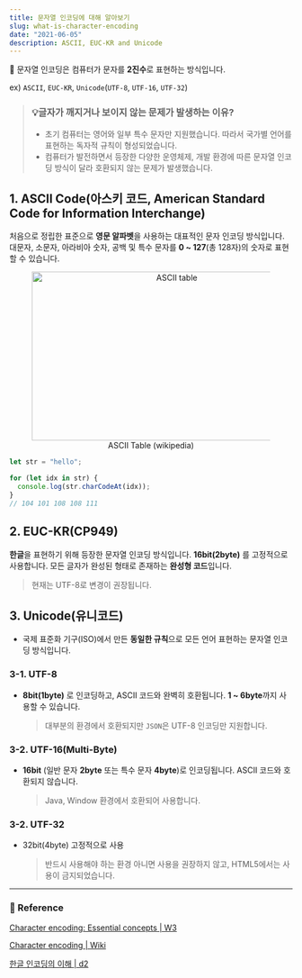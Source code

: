 ```yaml
---
title: 문자열 인코딩에 대해 알아보기
slug: what-is-character-encoding
date: "2021-06-05"
description: ASCII, EUC-KR and Unicode
---
```


🔑 문자열 인코딩은 컴퓨터가 문자를 **2진수**로 표현하는 방식입니다.

ex) `ASCII`, `EUC-KR`, `Unicode`(`UTF-8`, `UTF-16`, `UTF-32`)

> ### 💡글자가 깨지거나 보이지 않는 문제가 발생하는 이유?
>
> - 초기 컴퓨터는 영어와 일부 특수 문자만 지원했습니다. 따라서 국가별 언어를 표현하는 독자적 규칙이 형성되었습니다.
> - 컴퓨터가 발전하면서 등장한 다양한 운영체제, 개발 환경에 따른 문자열 인코딩 방식이 달라 호환되지 않는 문제가 발생했습니다.

## 1. ASCII Code(아스키 코드, American Standard Code for Information Interchange)

처음으로 정립한 표준으로 **영문 알파벳**을 사용하는 대표적인 문자 인코딩 방식입니다.
대문자, 소문자, 아라비아 숫자, 공백 및 특수 문자를 **0 ~ 127**(총 128자)의 숫자로 표현할 수 있습니다.

<figure align="center">
<img src="https://upload.wikimedia.org/wikipedia/commons/thumb/1/1b/ASCII-Table-wide.svg/1600px-ASCII-Table-wide.svg.png" alt="ASCII table" width="500" height="300" />
<figcaption className="cap">ASCII Table (wikipedia)</figcaption>
</figure>

```js
let str = "hello";

for (let idx in str) {
  console.log(str.charCodeAt(idx));
}
// 104 101 108 108 111
```

## 2. EUC-KR(CP949)

**한글**을 표현하기 위해 등장한 문자열 인코딩 방식입니다. **16bit(2byte)** 를 고정적으로 사용합니다. 모든 글자가 완성된 형태로 존재하는 **완성형 코드**입니다.

> 현재는 UTF-8로 변경이 권장됩니다.

## 3. Unicode(유니코드)

- 국제 표준화 기구(ISO)에서 만든 **동일한 규칙**으로 모든 언어 표현하는 문자열 인코딩 방식입니다.

### 3-1. UTF-8

- **8bit(1byte)** 로 인코딩하고, ASCII 코드와 완벽히 호환됩니다. **1 ~ 6byte**까지 사용할 수 있습니다.

  > 대부분의 환경에서 호환되지만 `JSON`은 UTF-8 인코딩만 지원합니다.

### 3-2. UTF-16(Multi-Byte)

- **16bit** (일반 문자 **2byte** 또는 특수 문자 **4byte**)로 인코딩됩니다. ASCII 코드와 호환되지 않습니다.

  > Java, Window 환경에서 호환되어 사용합니다.

### 3-2. UTF-32

- 32bit(4byte) 고정적으로 사용

  > 반드시 사용해야 하는 환경 아니면 사용을 권장하지 않고, HTML5에서는 사용이 금지되었습니다.

---

### 🔗 Reference

[Character encoding: Essential concepts | W3](https://www.w3.org/International/articles/definitions-characters/)

[Character encoding | Wiki](https://ko.wikipedia.org/wiki/%EB%AC%B8%EC%9E%90_%EC%9D%B8%EC%BD%94%EB%94%A9)

[한글 인코딩의 이해 | d2](https://d2.naver.com/helloworld/19187)

